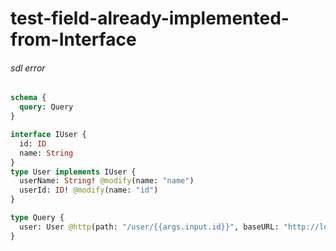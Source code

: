 # test-field-already-implemented-from-Interface

###### sdl error

```graphql @server
schema {
  query: Query
}

interface IUser {
  id: ID
  name: String
}
type User implements IUser {
  userName: String! @modify(name: "name")
  userId: ID! @modify(name: "id")
}

type Query {
  user: User @http(path: "/user/{{args.input.id}}", baseURL: "http://localhost:8080")
}
```
